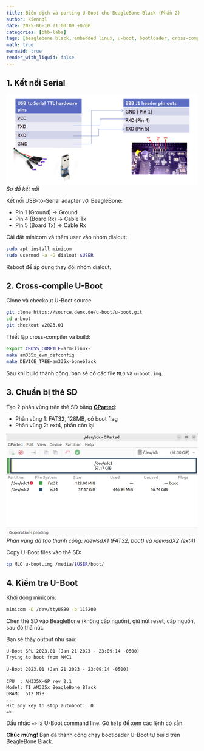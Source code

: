 ```yaml
---
title: Biên dịch và porting U-Boot cho BeagleBone Black (Phần 2)
author: kiennql
date: 2025-06-10 21:00:00 +0700
categories: [bbb-labs]
tags: [beaglebone black, embedded linux, u-boot, bootloader, cross-compile, arm]
math: true
mermaid: true
render_with_liquid: false
---
```


## 1. Kết nối Serial

![Kết nối BBB](/assets/img/post/uboot-bbb/91179255-3c4f7a00-e721-11ea-8006-a49083c3fb5e.png)
_Sơ đồ kết nối_

Kết nối USB-to-Serial adapter với BeagleBone:
- Pin 1 (Ground) → Ground
- Pin 4 (Board Rx) → Cable Tx  
- Pin 5 (Board Tx) → Cable Rx

Cài đặt minicom và thêm user vào nhóm dialout:

```bash
sudo apt install minicom
sudo usermod -a -G dialout $USER
```

Reboot để áp dụng thay đổi nhóm dialout.

## 2. Cross-compile U-Boot

Clone và checkout U-Boot source:

```bash
git clone https://source.denx.de/u-boot/u-boot.git
cd u-boot
git checkout v2023.01
```

Thiết lập cross-compiler và build:

```bash
export CROSS_COMPILE=arm-linux-
make am335x_evm_defconfig
make DEVICE_TREE=am335x-boneblack
```

Sau khi build thành công, bạn sẽ có các file `MLO` và `u-boot.img`.

## 3. Chuẩn bị thẻ SD

Tạo 2 phân vùng trên thẻ SD bằng [**GParted**](https://gparted.org/):
- Phân vùng 1: FAT32, 128MB, có boot flag
- Phân vùng 2: ext4, phần còn lại

![Phân vùng SD bằng GParted](/assets/img/post/uboot-bbb/image_sd_gparted.png)
_Phân vùng đã tạo thành công: /dev/sdX1 (FAT32, boot) và /dev/sdX2 (ext4)_

Copy U-Boot files vào thẻ SD:

```bash
cp MLO u-boot.img /media/$USER/boot/
```

## 4. Kiểm tra U-Boot

Khởi động minicom:

```bash
minicom -D /dev/ttyUSB0 -b 115200
```

Chèn thẻ SD vào BeagleBone (không cấp nguồn), giữ nút reset, cấp nguồn, sau đó thả nút.

Bạn sẽ thấy output như sau:

```
U-Boot SPL 2023.01 (Jan 21 2023 - 23:09:14 -0500)
Trying to boot from MMC1

U-Boot 2023.01 (Jan 21 2023 - 23:09:14 -0500)

CPU  : AM335X-GP rev 2.1
Model: TI AM335x BeagleBone Black
DRAM:  512 MiB
...
Hit any key to stop autoboot:  0
=> 
```

Dấu nhắc `=>` là U-Boot command line. Gõ `help` để xem các lệnh có sẵn.

**Chúc mừng!** Bạn đã thành công chạy bootloader U-Boot tự build trên BeagleBone Black.
